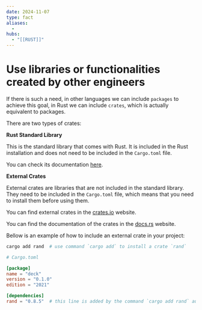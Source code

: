 ```yaml
---
date: 2024-11-07
type: fact
aliases:
  -
hubs:
  - "[[RUST]]"
---
```


# Use libraries or functionalities created by other engineers

If there is such a need, in other languages we can include `packages` to achieve this goal, in Rust we can include `crates`, which is actually equivalent to packages.

There are two types of crates:


**Rust Standard Library**

This is the standard library that comes with Rust. It is included in the Rust installation and does not need to be included in the `Cargo.toml` file.

You can check its documentation [here](https://doc.rust-lang.org/std/).


**External Crates**

External crates are libraries that are not included in the standard library. They need to be included in the `Cargo.toml` file, which means that you need to install them before using them.

You can find external crates in the [crates.io](https://crates.io/) website.

You can find the documentation of the crates in the [docs.rs](https://docs.rs/) website.

Bellow is an example of how to include an external crate in your project:

```bash
cargo add rand  # use command `cargo add` to install a crate `rand`

```


```toml
# Cargo.toml 

[package]
name = "deck"
version = "0.1.0"
edition = "2021"

[dependencies]
rand = "0.8.5"  # this line is added by the command `cargo add rand` automatically

```
